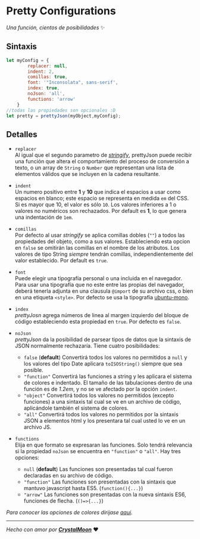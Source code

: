 # Pretty Configurations
_Una función, cientos de posibilidades_ :sparkles:

## Sintaxis
```javascript
let myConfig = {
		replacer: null,
		indent: 2,
		comillas: true,
		font: '"Inconsolata", sans-serif',
		index: true,
		noJson: 'all', 
		functions: 'arrow'
	}
//todas las propiedades son opcionales :D
let pretty = prettyJson(myObject,myConfig);
```
## Detalles
- `replacer`  
Al igual que el segundo parametro de [_stringify_](https://developer.mozilla.org/es/docs/Web/JavaScript/Referencia/Objetos_globales/JSON/stringify#Par%C3%A1metros), prettyJson puede recibir una función que altera el comportamiento del proceso de conversión a  texto, o un array de `String` o `Number` que representan una lista de elementos válidos que se incluyen en la cadena resultante.

- `indent`  
Un numero positivo entre **1** y **10** que indica el espacios a usar como espacios en blanco; este espacio se representa en medida `em` del CSS. Si es mayor que 10, el valor es sólo `10`. Los valores inferiores a 1 o valores no numéricos son rechazados. Por default es **1**, lo que genera una indentación de `1em`.

- `comillas`  
Por defecto al usar _stringify_ se aplica comillas dobles (`""`) a todos las propiedades del objeto, como a sus valores. Estableciendo esta opcion en `false` se omitirán las comillas en el nombre de los atributos. Los valores de tipo String _siempre_ tendrán comillas, independientemente del valor establecido. Por default es `true`.

- `font`  
Puede elegir una tipografía personal o una incluida en el navegador. Para usar una tipografía que no este entre las propias del navegador, deberá tenerla adjunta en una clausula `@import` de su archivo css, o bien en una etiqueta `<style>`. Por defecto se usa la tipografía [ubuntu-mono](https://fonts.google.com/specimen/Ubuntu+Mono).

- `index`  
_prettyJosn_ agrega números de linea al margen izquierdo del bloque de código estableciendo esta propiedad en `true`. Por defecto es `false`.

- `noJson`  
_prettyJson_ da la posibilidad de parsear tipos de datos que la sintaxis de JSON normalmente rechazaría. Tiene cuatro posibilidades:
    * `false` (**default**) Convertirá todos los valores no permitidos a `null` y los valores del tipo Date aplicara `toISOString()` siempre que sea posible.
    * `"function"` Convertirá las funciones a string y les aplicara el sistema de colores e indentado. El tamaño de las tabulaciones dentro de una función es de _1.2em_, y no se ve afectado por la opción `indent`.
    * `"object"` Convertirá todos los valores no permitidos (excepto funciones) a una sintaxis tal cual se ve en un archivo de código, aplicándole también el sistema de colores.
    * `"all"` Convertirá todos los valores no permitidos por la sintaxis JSON a elementos html y los presentara tal cual usted lo ve en un archivo JS.

- `functions`  
Elija en que formato se expresaran las funciones. Solo tendrá relevancia si la propiedad `noJson` se encuentra en `"function"` o `"all"`. Hay tres opciones:
    * `null` (**default**) Las funciones son presentadas tal cual fueron declaradas en su archivo de código.
    * `"function"` Las funciones son presentadas con la sintaxis que mantuvo javascript hasta ES5. (`function(){...}`)
    * `"arrow"` Las funciones son presentadas con la nueva sintaxis ES6, funciones de flecha. (`()=>{...}`)

_Para conocer las opciones de colores dirijase [aqui](../css/readme.md)._

---

_Hecho con amor por [**CrystalMoon**](https://www.linkedin.com/in/perla-stto/)_ :heart:
